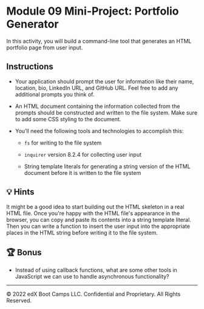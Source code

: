 # Module 09 Mini-Project: Portfolio Generator

In this activity, you will build a command-line tool that generates an HTML portfolio page from user input.

## Instructions

-   Your application should prompt the user for information like their name, location, bio, LinkedIn URL, and GitHub URL. Feel free to add any additional prompts you think of.

-   An HTML document containing the information collected from the prompts should be constructed and written to the file system. Make sure to add some CSS styling to the document.

-   You’ll need the following tools and technologies to accomplish this:

    -   `fs` for writing to the file system

    -   `inquirer` version 8.2.4 for collecting user input

    -   String template literals for generating a string version of the HTML document before it is written to the file system

## 💡 Hints

It might be a good idea to start building out the HTML skeleton in a real HTML file. Once you're happy with the HTML file's appearance in the browser, you can copy and paste its contents into a string template literal. Then you can write a function to insert the user input into the appropriate places in the HTML string before writing it to the file system.

## 🏆 Bonus

-   Instead of using callback functions, what are some other tools in JavaScript we can use to handle asynchronous functionality?

---

© 2022 edX Boot Camps LLC. Confidential and Proprietary. All Rights Reserved.
